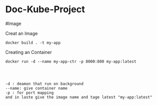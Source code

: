 # Doc-Kube-Project

#Image

Creat an Image
    

    docker build . -t my-app


Creating an Container


    docker run -d --name my-app-ctr -p 8000:800 my-app:latest




    -d : deamon that run on background
    --name: give container name
    -p : for port mapping 
    and in laste give the image name and tage latest "my-app:latest"
